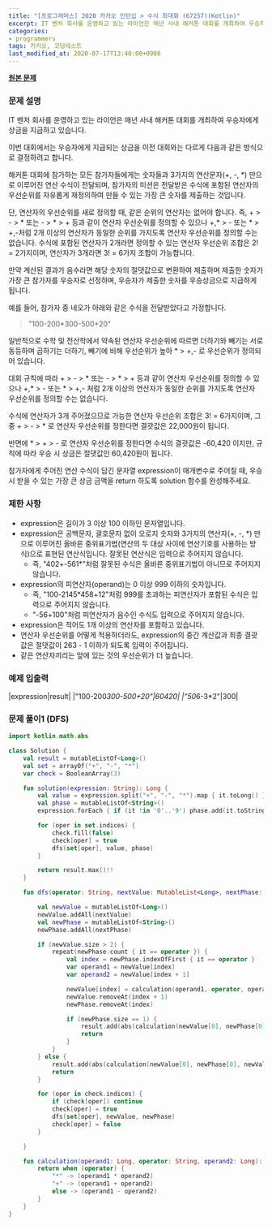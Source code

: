 ```yaml
---
title: "[프로그래머스] 2020 카카오 인턴십 > 수식 최대화 (67257)(Kotlin)"
excerpt: IT 벤처 회사를 운영하고 있는 라이언은 매년 사내 해커톤 대회를 개최하여 우승자에게 상금을 지급하고 있습니다.
categories:
- programmers
tags: 카카오, 코딩테스트
last_modified_at: 2020-07-17T13:40:00+0900
---
```


**[원본 문제](https://programmers.co.kr/learn/courses/30/lessons/67257)**

### 문제 설명

IT 벤처 회사를 운영하고 있는 라이언은 매년 사내 해커톤 대회를 개최하여 우승자에게 상금을 지급하고 있습니다.

이번 대회에서는 우승자에게 지급되는 상금을 이전 대회와는 다르게 다음과 같은 방식으로 결정하려고 합니다.

해커톤 대회에 참가하는 모든 참가자들에게는 숫자들과 3가지의 연산문자(\+, \-, \*) 만으로 이루어진 연산 수식이 전달되며, 참가자의 미션은 전달받은 수식에 포함된 연산자의 우선순위를 자유롭게 재정의하여 만들 수 있는 가장 큰 숫자를 제출하는 것입니다.

단, 연산자의 우선순위를 새로 정의할 때, 같은 순위의 연산자는 없어야 합니다. 즉, \+ \> \- \> \* 또는 \- \> \* \> \+ 등과 같이 연산자 우선순위를 정의할 수 있으나 \+,\* \> \- 또는 \* \> \+,\-처럼 2개 이상의 연산자가 동일한 순위를 가지도록 연산자 우선순위를 정의할 수는 없습니다. 수식에 포함된 연산자가 2개라면 정의할 수 있는 연산자 우선순위 조합은 2\! \= 2가지이며, 연산자가 3개라면 3\! \= 6가지 조합이 가능합니다.

만약 계산된 결과가 음수라면 해당 숫자의 절댓값으로 변환하여 제출하며 제출한 숫자가 가장 큰 참가자를 우승자로 선정하며, 우승자가 제출한 숫자를 우승상금으로 지급하게 됩니다.


예를 들어, 참가자 중 네오가 아래와 같은 수식을 전달받았다고 가정합니다.
> "100-200*300-500+20"


일반적으로 수학 및 전산학에서 약속된 연산자 우선순위에 따르면 더하기와 빼기는 서로 동등하며 곱하기는 더하기, 빼기에 비해 우선순위가 높아 \* \> \+,\- 로 우선순위가 정의되어 있습니다.

대회 규칙에 따라 \+ \> \- \> \* 또는 \- \> \* \> \+ 등과 같이 연산자 우선순위를 정의할 수 있으나 \+,\* \> \- 또는 \* \> \+,\- 처럼 2개 이상의 연산자가 동일한 순위를 가지도록 연산자 우선순위를 정의할 수는 없습니다.

수식에 연산자가 3개 주어졌으므로 가능한 연산자 우선순위 조합은 3\! \= 6가지이며, 그 중 \+ \> \- \> \* 로 연산자 우선순위를 정한다면 결괏값은 22,000원이 됩니다.

반면에 \* \> \+ \> \- 로 연산자 우선순위를 정한다면 수식의 결괏값은 \-60,420 이지만, 규칙에 따라 우승 시 상금은 절댓값인 60,420원이 됩니다.

참가자에게 주어진 연산 수식이 담긴 문자열 expression이 매개변수로 주어질 때, 우승 시 받을 수 있는 가장 큰 상금 금액을 return 하도록 solution 함수를 완성해주세요.

### 제한 사항

  * expression은 길이가 3 이상 100 이하인 문자열입니다.
  * expression은 공백문자, 괄호문자 없이 오로지 숫자와 3가지의 연산자(\+, \-, \*) 만으로 이루어진 올바른 중위표기법(연산의 두 대상 사이에 연산기호를 사용하는 방식)으로 표현된 연산식입니다. 잘못된 연산식은 입력으로 주어지지 않습니다.
    + 즉, "402+-561*"처럼 잘못된 수식은 올바른 중위표기법이 아니므로 주어지지 않습니다.
  * expression의 피연산자(operand)는 0 이상 999 이하의 숫자입니다.
    + 즉, "100-2145*458+12"처럼 999를 초과하는 피연산자가 포함된 수식은 입력으로 주어지지 않습니다.
    + "-56+100"처럼 피연산자가 음수인 수식도 입력으로 주어지지 않습니다.
  * expression은 적어도 1개 이상의 연산자를 포함하고 있습니다.
  * 연산자 우선순위를 어떻게 적용하더라도, expression의 중간 계산값과 최종 결괏값은 절댓값이 263 \- 1 이하가 되도록 입력이 주어집니다.
  * 같은 연산자끼리는 앞에 있는 것의 우선순위가 더 높습니다.

### 예제 입출력

|expression|result|
|"100-200*300-500+20"|60420|
|"50*6-3*2"|300|

### 문제 풀이1 (DFS)
```kotlin
import kotlin.math.abs

class Solution {
    val result = mutableListOf<Long>()
    val set = arrayOf("+", "-", "*")
    var check = BooleanArray(3)

    fun solution(expression: String): Long {
        val value = expression.split("+", "-", "*").map { it.toLong() }.toMutableList()
        val phase = mutableListOf<String>()
        expression.forEach { if (it !in '0'..'9') phase.add(it.toString()) }

        for (oper in set.indices) {
            check.fill(false)
            check[oper] = true
            dfs(set[oper], value, phase)
        }

        return result.max()!!
    }

    fun dfs(operator: String, nextValue: MutableList<Long>, nextPhase: MutableList<String>) {

        val newValue = mutableListOf<Long>()
        newValue.addAll(nextValue)
        val newPhase = mutableListOf<String>()
        newPhase.addAll(nextPhase)

        if (newValue.size > 2) {
            repeat(newPhase.count { it == operator }) {
                val index = newPhase.indexOfFirst { it == operator }
                var operand1 = newValue[index]
                var operand2 = newValue[index + 1]

                newValue[index] = calculation(operand1, operator, operand2)
                newValue.removeAt(index + 1)
                newPhase.removeAt(index)

                if (newPhase.size == 1) {
                    result.add(abs(calculation(newValue[0], newPhase[0], newValue[1])))
                    return
                }
            }
        } else {
            result.add(abs(calculation(newValue[0], newPhase[0], newValue[1])))
            return
        }

        for (oper in check.indices) {
            if (check[oper]) continue
            check[oper] = true
            dfs(set[oper], newValue, newPhase)
            check[oper] = false
        }

    }

    fun calculation(operand1: Long, operator: String, operand2: Long): Long {
        return when (operator) {
            "*" -> (operand1 * operand2)
            "+" -> (operand1 + operand2)
            else -> (operand1 - operand2)
        }
    }
}
```
